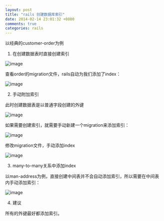```yaml
---
layout: post
title: "rails 创建数据库索引"
date: 2014-02-14 23:01:32 +0800
comments: true
categories: rails
---
```


以经典的customer-order为例

1. 在创建数据表时直接创建索引

![image](http://c.hiphotos.bdimg.com/album/s%3D550%3Bq%3D90%3Bc%3Dxiangce%2C100%2C100/sign=d1364df8a41ea8d38e227401a7314173/838ba61ea8d3fd1fa3f85879324e251f94ca5f84.jpg?referer=3f089ea983cb39db98d75366999a&x=.jpg)

查看order的migration文件，rails自动为我们添加了index：

![image](http://h.hiphotos.bdimg.com/album/s%3D550%3Bq%3D90%3Bc%3Dxiangce%2C100%2C100/sign=a6f85879324e251fe6f7e4fd97bdb82a/960a304e251f95ca360468f5cb177f3e66095284.jpg?referer=b5aa1f650b24ab18b901d5079e9a&x=.jpg)

<!-- more -->

2. 手动附加索引

此时创建数据表是以普通字段创建的外键

![image](http://h.hiphotos.bdimg.com/album/s%3D550%3Bq%3D90%3Bc%3Dxiangce%2C100%2C100/sign=84258bc6cbea15ce45eee00c863b4bce/5ab5c9ea15ce36d35227667338f33a87e950b156.jpg?referer=a621687d79ec54e718fb2f2eff4c&x=.jpg)

如果需要创建索引，就需要手动新建一个migration来添加索引：

![image](http://b.hiphotos.bdimg.com/album/s%3D550%3Bq%3D90%3Bc%3Dxiangce%2C100%2C100/sign=d982ea6c97cad1c8d4bbfc224f051634/241f95cad1c8a78620dbb04d6509c93d71cf5084.jpg?referer=e0e8646b952bd4071bd0e7cd909a&x=.jpg)

修改migration文件，手动添加index

![image](http://a.hiphotos.bdimg.com/album/s%3D550%3Bq%3D90%3Bc%3Dxiangce%2C100%2C100/sign=97c5064e72cf3bc7ec00cde9e13bcb9c/c83d70cf3bc79f3d08101e73b8a1cd11738b2984.jpg?referer=6e9dc0c00d2442a7f719c995979a&x=.jpg)

3. many-to-many关系中添加index

以man-address为例，直接创建中间表并不会自动添加索引，所以需要在中间表内手动添加索引：

![image](http://h.hiphotos.bdimg.com/album/s%3D550%3Bq%3D90%3Bc%3Dxiangce%2C100%2C100/sign=b5993923372ac65c63056676cbc9c32c/e850352ac65c1038dc5d2b81b0119313b07e8956.jpg?referer=c0dc05118735e5ddc93b90eff74c&x=.jpg)

4. 建议

所有的外键最好都添加索引。